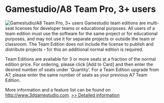 # Gamestudio/A8 Team Pro, 3+ users
![Gamestudio/A8 Team Pro, 3+ users](https://mycommerce.akamaized.net/api/pimages/P300163603/BIG/300163603.JPG)
Gamestudio team editions are multi-seat licenses for developer teams or educational purposes. All users of a team edition must use the software for the same project or for educational purposes, and may not use it for separate projects or outside the team or classroom. The Team Edition does not include the license to publish and distribute projects - for this an additional normal edition is required.

Team Editions are available for 3 or more seats at a fraction of the normal edition price. For ordering, please click [Add to Card] and then enter the desired number of seats under 'Quantity'. For a Team Edition upgrade from A7, please enter the same number of seats as your previous A7 Team Edition.

More information and a feature list can be found on http://www.3dgamestudio.com.
[>> Detailed information](https://secure.shareit.com/shareit/product.html?productid=300163603&affiliateid=200057808)